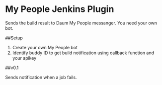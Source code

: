 # My People Jenkins Plugin

Sends the build result to Daum My People messanger.
You need your own bot.

##Setup

1. Create your own My People bot
2. Identify buddy ID to get build notification using callback function and your apikey

##v0.1

Sends notification when a job fails.
